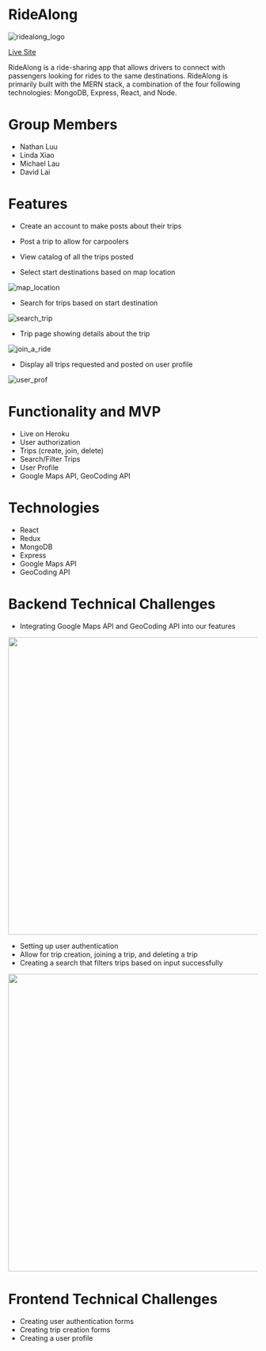 # RideAlong

![ridealong_logo](https://i.imgur.com/vscAchT.png)

[Live Site](https://ridealong-app.herokuapp.com/#/)

RideAlong is a ride-sharing app that allows drivers to connect with passengers looking for rides to the same destinations. RideAlong is primarily built with the MERN stack, a combination of the four following technologies: MongoDB, Express, React, and Node.

# Group Members
* Nathan Luu 
* Linda Xiao
* Michael Lau
* David Lai

# Features
* Create an account to make posts about their trips

* Post a trip to allow for carpoolers

* View catalog of all the trips posted

* Select start destinations based on map location

![map_location](https://media.giphy.com/media/QaZXYVPwOaI8S4UVcE/giphy.gif)

* Search for trips based on start destination

![search_trip](https://media.giphy.com/media/bYH0KFq11f9ZaWHzO8/giphy.gif)

* Trip page showing details about the trip

![join_a_ride](https://media3.giphy.com/media/CIc6NECkQ0GsVg5YCt/giphy.gif)

* Display all trips requested and posted on user profile

![user_prof](https://media.giphy.com/media/IAi8uuDVMFoqGUxmyd/giphy.gif)


# Functionality and MVP
* Live on Heroku
* User authorization
* Trips (create, join, delete)
* Search/Filter Trips
* User Profile
* Google Maps API, GeoCoding API 

# Technologies
* React
* Redux
* MongoDB
* Express
* Google Maps API
* GeoCoding API

# Backend Technical Challenges
* Integrating Google Maps API and GeoCoding API into our features

<img src="https://i.imgur.com/HubBLX9.png" width="600">

* Setting up user authentication
* Allow for trip creation, joining a trip, and deleting a trip
* Creating a search that filters trips based on input successfully

<img src="https://i.imgur.com/rdn6BJQ.png" width="600">

# Frontend Technical Challenges
* Creating user authentication forms
* Creating trip creation forms
* Creating a user profile 

